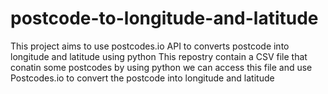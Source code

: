 # postcode-to-longitude-and-latitude
This project aims to use postcodes.io API to converts postcode into longitude and latitude using python 
This repostry contain a CSV file that conatin some postcodes by using python we can access this file and use Postcodes.io to convert the postcode into longitude and latitude
